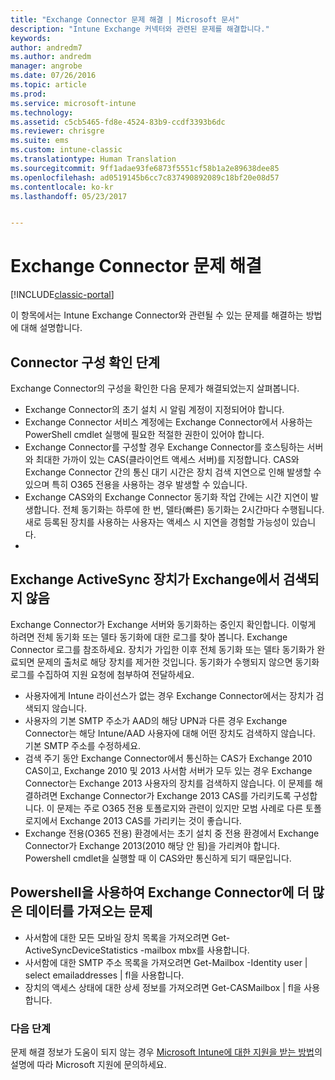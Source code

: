 ```yaml
---
title: "Exchange Connector 문제 해결 | Microsoft 문서"
description: "Intune Exchange 커넥터와 관련된 문제를 해결합니다."
keywords: 
author: andredm7
ms.author: andredm
manager: angrobe
ms.date: 07/26/2016
ms.topic: article
ms.prod: 
ms.service: microsoft-intune
ms.technology: 
ms.assetid: c5cb5465-fd8e-4524-83b9-ccdf3393b6dc
ms.reviewer: chrisgre
ms.suite: ems
ms.custom: intune-classic
ms.translationtype: Human Translation
ms.sourcegitcommit: 9ff1adae93fe6873f5551cf58b1a2e89638dee85
ms.openlocfilehash: ad0519145b6cc7c837490892089c18bf20e08d57
ms.contentlocale: ko-kr
ms.lasthandoff: 05/23/2017


---
```


# <a name="troubleshoot-the-exchange-connector"></a>Exchange Connector 문제 해결

[!INCLUDE[classic-portal](../includes/classic-portal.md)]

이 항목에서는 Intune Exchange Connector와 관련될 수 있는 문제를 해결하는 방법에 대해 설명합니다.

## <a name="steps-for-checking-the-connector-configuration"></a>Connector 구성 확인 단계 

Exchange Connector의 구성을 확인한 다음 문제가 해결되었는지 살펴봅니다.

- Exchange Connector의 초기 설치 시 알림 계정이 지정되어야 합니다.
- Exchange Connector 서비스 계정에는 Exchange Connector에서 사용하는 PowerShell cmdlet 실행에 필요한 적절한 권한이 있어야 합니다.
- Exchange Connector를 구성할 경우 Exchange Connector를 호스팅하는 서버와 최대한 가까이 있는 CAS(클라이언트 액세스 서버)를 지정합니다. CAS와 Exchange Connector 간의 통신 대기 시간은 장치 검색 지연으로 인해 발생할 수 있으며 특히 O365 전용을 사용하는 경우 발생할 수 있습니다.
- Exchange CAS와의 Exchange Connector 동기화 작업 간에는 시간 지연이 발생합니다. 전체 동기화는 하루에 한 번, 델타(빠른) 동기화는 2시간마다 수행됩니다. 새로 등록된 장치를 사용하는 사용자는 액세스 시 지연을 경험할 가능성이 있습니다.
- 
## <a name="exchange-activesync-device-not-discovered-from-exchange"></a>Exchange ActiveSync 장치가 Exchange에서 검색되지 않음
Exchange Connector가 Exchange 서버와 동기화하는 중인지 확인합니다. 이렇게 하려면 전체 동기화 또는 델타 동기화에 대한 로그를 찾아 봅니다. Exchange Connector 로그를 참조하세요. 장치가 가입한 이후 전체 동기화 또는 델타 동기화가 완료되면 문제의 출처로 해당 장치를 제거한 것입니다. 동기화가 수행되지 않으면 동기화 로그를 수집하여 지원 요청에 첨부하여 전달하세요.

- 사용자에게 Intune 라이선스가 없는 경우 Exchange Connector에서는 장치가 검색되지 않습니다.
- 사용자의 기본 SMTP 주소가 AAD의 해당 UPN과 다른 경우 Exchange Connector는 해당 Intune/AAD 사용자에 대해 어떤 장치도 검색하지 않습니다. 기본 SMTP 주소를 수정하세요.
- 검색 주기 동안 Exchange Connector에서 통신하는 CAS가 Exchange 2010 CAS이고, Exchange 2010 및 2013 사서함 서버가 모두 있는 경우 Exchange Connector는 Exchange 2013 사용자의 장치를 검색하지 않습니다. 이 문제를 해결하려면 Exchange Connector가 Exchange 2013 CAS를 가리키도록 구성합니다.  이 문제는 주로 O365 전용 토폴로지와 관련이 있지만 모범 사례로 다른 토폴로지에서 Exchange 2013 CAS를 가리키는 것이 좋습니다.
- Exchange 전용(O365 전용) 환경에서는 초기 설치 중 전용 환경에서 Exchange Connector가 Exchange 2013(2010 해당 안 됨)을 가리켜야 합니다. Powershell cmdlet을 실행할 때 이 CAS와만 통신하게 되기 때문입니다.


## <a name="using-powershell-to-get-more-data-on-exchange-connector-issues"></a>Powershell을 사용하여 Exchange Connector에 더 많은 데이터를 가져오는 문제
- 사서함에 대한 모든 모바일 장치 목록을 가져오려면 Get-ActiveSyncDeviceStatistics -mailbox mbx를 사용합니다.
- 사서함에 대한 SMTP 주소 목록을 가져오려면 Get-Mailbox -Identity user | select emailaddresses | fl을 사용합니다.
- 장치의 액세스 상태에 대한 상세 정보를 가져오려면 Get-CASMailbox <upn> | fl을 사용합니다.

### <a name="next-steps"></a>다음 단계
문제 해결 정보가 도움이 되지 않는 경우 [Microsoft Intune에 대한 지원을 받는 방법](how-to-get-support-for-microsoft-intune.md)의 설명에 따라 Microsoft 지원에 문의하세요.

